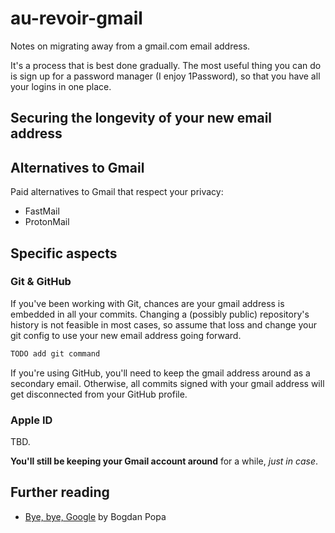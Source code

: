 # au-revoir-gmail

Notes on migrating away from a gmail.com email address.

It's a process that is best done gradually. The most useful thing you can do is sign up for a password manager (I enjoy 1Password), so that you have all your logins in one place.

## Securing the longevity of your new email address



## Alternatives to Gmail

Paid alternatives to Gmail that respect your privacy:

* FastMail
* ProtonMail

## Specific aspects

### Git & GitHub

If you've been working with Git, chances are your gmail address is embedded in all your commits. Changing a (possibly public) repository's history is not feasible in most cases, so assume that loss and change your git config to use your new email address going forward.

```bash
TODO add git command
```

If you're using GitHub, you'll need to keep the gmail address around as a secondary email. Otherwise, all commits signed with your gmail address will get disconnected from your GitHub profile. 

### Apple ID

TBD.

__You'll still be keeping your Gmail account around__ for a while, _just in case_.

## Further reading

* [Bye, bye, Google](https://defn.io/2019/02/04/bye-bye-google/) by Bogdan Popa
